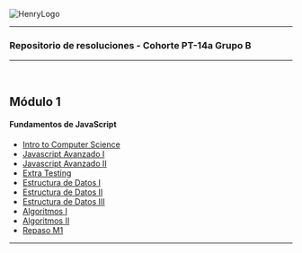 ![HenryLogo](https://d31uz8lwfmyn8g.cloudfront.net/Assets/logo-henry-white-lg.png)

---

### Repositorio de resoluciones - Cohorte PT-14a Grupo B

---

<br>

## Módulo 1

#### Fundamentos de JavaScript

<div class="hide">

-  [Intro to Computer Science](./FT-M1/01-IntroToCS/homework/homework.js)
-  [Javascript Avanzado I](./FT-M1/02-JavaScriptAvanzado-I/homework/homework.js)
-  [Javascript Avanzado II](./FT-M1/03-JavaScriptAvanzado-II/homework/homework.js)
-  [Extra Testing](./FT-M1/EXTRA-Testing/homework/)
-  [Estructura de Datos I](./FT-M1/04-EstructuraDeDatos-I/homework/homework.js)
-  [Estructura de Datos II](./FT-M1/05-EstructuraDeDatos-II/homework/homework.js)
-  [Estructura de Datos III](./FT-M1/06-EstructuraDeDatos-III/homework/homework.js)
-  [Algoritmos I]()
-  [Algoritmos II]()
-  [Repaso M1]()

</div >

---